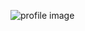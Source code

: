 ![profile image](https://avatars.githubusercontent.com/u/18435299?s=400&u=e3c5f7bf02ca1056f176550080a3ffbe408048df&v=4)
